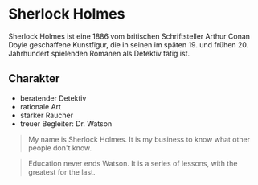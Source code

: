 # Sherlock Holmes

Sherlock Holmes ist eine 1886 vom britischen Schriftsteller Arthur Conan Doyle geschaffene Kunstfigur, die in seinen im späten 19. und frühen 20. Jahrhundert spielenden Romanen als Detektiv tätig ist. 


## Charakter 
* beratender Detektiv
* rationale Art
* starker Raucher
* treuer Begleiter: Dr. Watson

> My name is Sherlock Holmes.
> It is my business to know what other people don't know. 

>Education never ends Watson. 
>It is a series of lessons, with the greatest for the last.


